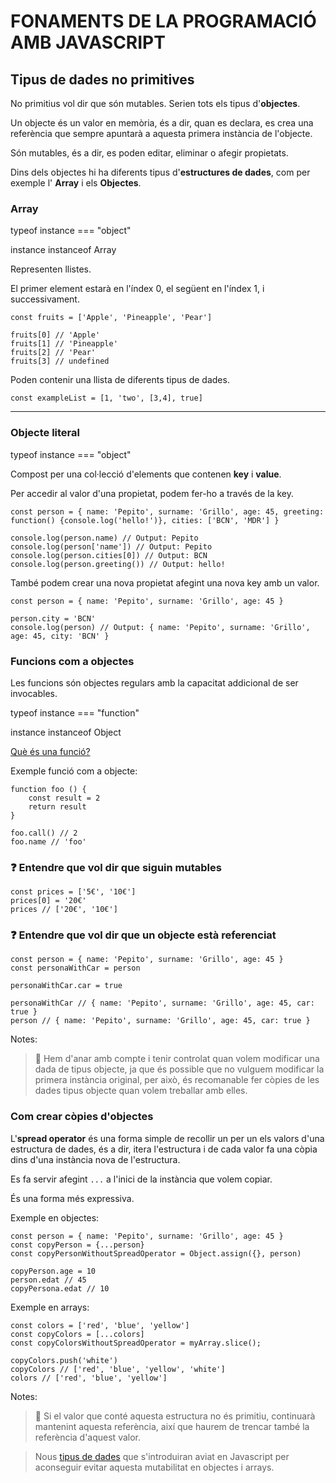 # FONAMENTS DE LA PROGRAMACIÓ AMB JAVASCRIPT

## **Tipus de dades no primitives** 

No primitius vol dir que són mutables. Serien tots els tipus d'**objectes**.

Un objecte és un valor en memòria, és a dir, quan es declara, es crea una referència que sempre apuntarà a aquesta primera instància de l'objecte.

Són mutables, és a dir, es poden editar, eliminar o afegir propietats.

Dins dels objectes hi ha diferents tipus d'**estructures de dades**, com per exemple l' **Array** i els **Objectes**.

### **Array**

typeof instance === "object"

instance instanceof Array

Representen llistes.

El primer element estarà en l'índex 0, el següent en l'índex 1, i successivament.

```
const fruits = ['Apple', 'Pineapple', 'Pear']

fruits[0] // 'Apple'
fruits[1] // 'Pineapple'
fruits[2] // 'Pear'
fruits[3] // undefined
```

Poden contenir una llista de diferents tipus de dades.

```
const exampleList = [1, 'two', [3,4], true]
```

-----------

### **Objecte literal**

typeof instance === "object"

Compost per una col·lecció d'elements que contenen **key** i **value**.

Per accedir al valor d'una propietat, podem fer-ho a través de la key.

```
const person = { name: 'Pepito', surname: 'Grillo', age: 45, greeting: function() {console.log('hello!')}, cities: ['BCN', 'MDR'] }

console.log(person.name) // Output: Pepito
console.log(person['name']) // Output: Pepito
console.log(person.cities[0]) // Output: BCN
console.log(person.greeting()) // Output: hello!
```

També podem crear una nova propietat afegint una nova key amb un valor.

```
const person = { name: 'Pepito', surname: 'Grillo', age: 45 }

person.city = 'BCN' 
console.log(person) // Output: { name: 'Pepito', surname: 'Grillo', age: 45, city: 'BCN' }

```

### **Funcions com a objectes**

Les funcions són objectes regulars amb la capacitat addicional de ser invocables.

typeof instance === "function"

instance instanceof Object

[Què és una funció?](../funcions/funcions-basic.md)

Exemple funció com a objecte:

```
function foo () {
    const result = 2
    return result
}

foo.call() // 2
foo.name // 'foo'
```

### ❓ **Entendre que vol dir que siguin mutables** 

```
const prices = ['5€', '10€']
prices[0] = '20€'
prices // ['20€', '10€']
```

### ❓ **Entendre que vol dir que un objecte està referenciat** 

```
const person = { name: 'Pepito', surname: 'Grillo', age: 45 }
const personaWithCar = person

personaWithCar.car = true

personaWithCar // { name: 'Pepito', surname: 'Grillo', age: 45, car: true }
person // { name: 'Pepito', surname: 'Grillo', age: 45, car: true }
```

Notes:
> 🚨 Hem d'anar amb compte i tenir controlat quan volem modificar una dada de tipus objecte, ja que és possible que no vulguem modificar la primera instància original, per això, és recomanable fer còpies de les dades tipus objecte quan volem treballar amb elles.

### **Com crear còpies d'objectes**

L'**spread operator** és una forma simple de recollir un per un els valors d'una estructura de dades, és a dir, itera l'estructura i de cada valor fa una còpia dins d'una instància nova de l'estructura.

Es fa servir afegint ```...``` a l'inici de la instància que volem copiar.

És una forma més expressiva.

Exemple en objectes: 
```
const person = { name: 'Pepito', surname: 'Grillo', age: 45 }
const copyPerson = {...person}
const copyPersonWithoutSpreadOperator = Object.assign({}, person)

copyPerson.age = 10
person.edat // 45
copyPersona.edat // 10

```

Exemple en arrays: 
```
const colors = ['red', 'blue', 'yellow']
const copyColors = [...colors]
const copyColorsWithoutSpreadOperator = myArray.slice();

copyColors.push('white')
copyColors // ['red', 'blue', 'yellow', 'white']
colors // ['red', 'blue', 'yellow']
```

Notes:
> 🚨 Si el valor que conté aquesta estructura no és primitiu, continuarà mantenint aquesta referència, així que haurem de trencar també la referència d'aquest valor.

> Nous [tipus de dades](https://dev.to/briansanteliz/nuevos-tipos-de-datos-en-javascript-records-tuples-2kie) que s'introduiran aviat en Javascript per aconseguir evitar aquesta mutabilitat en objectes i arrays.


